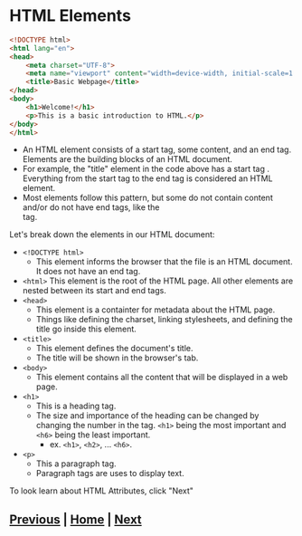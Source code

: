 # HTML Elements

```html
<!DOCTYPE html>
<html lang="en">
<head>
    <meta charset="UTF-8">
    <meta name="viewport" content="width=device-width, initial-scale=1.0">
    <title>Basic Webpage</title>
</head>
<body>
    <h1>Welcome!</h1>
    <p>This is a basic introduction to HTML.</p>
</body>
</html>
```
- An HTML element consists of a start tag, some content, and an end tag. Elements are the building blocks of an HTML document.
- For example, the "title" element in the code above has a start tag <title>, the content "Intro to HTML", and an end tag </title>. Everything from the start tag to the end tag is considered an HTML element.
- Most elements follow this pattern, but some do not contain content and/or do not have end tags, like the <br> tag.

Let's break down the elements in our HTML document:
- `<!DOCTYPE html>`
  - This element informs the browser that the file is an HTML document. It does not have an end tag.
- `<html>`
This element is the root of the HTML page. All other elements are nested between its start and end tags.
- `<head>`
  - This element is a containter for metadata about the HTML page.
  - Things like defining the charset, linking stylesheets, and defining the title go inside this element.
- `<title>`
  - This element defines the document's title.
  - The title will be shown in the browser's tab.
- `<body>`
  - This element contains all the content that will be displayed in a web page.
- `<h1>`
  - This is a heading tag.
  - The size and importance of the heading can be changed by changing the number in the tag. `<h1>` being the most important and `<h6>` being the least important.
    - ex. `<h1>`, `<h2>`, ... `<h6>`.
- `<p>`
  - This a paragraph tag.
  - Paragraph tags are uses to display text.

To look learn about HTML Attributes, click "Next"

## [Previous](html_intro.md) | [Home](README.md) | [Next](html_attributes.md)
